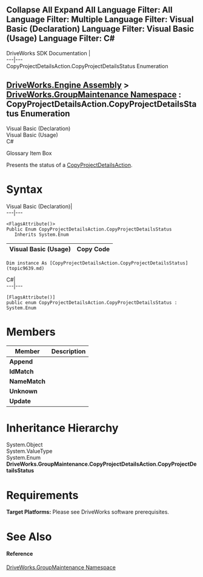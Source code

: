 Collapse All Expand All Language Filter: All  Language Filter: Multiple  Language Filter: Visual Basic (Declaration) Language Filter: Visual Basic (Usage) Language Filter: C#  
---  
DriveWorks SDK Documentation  |   
---|---  
CopyProjectDetailsAction.CopyProjectDetailsStatus Enumeration   
  
[DriveWorks.Engine Assembly](topic2156.md) > [DriveWorks.GroupMaintenance Namespace](topic9628.md) : CopyProjectDetailsAction.CopyProjectDetailsStatus Enumeration  
---  
  
Visual Basic (Declaration)    
Visual Basic (Usage)    
C# 

Glossary Item Box

Presents the status of a [CopyProjectDetailsAction](topic9846.md). 

# Syntax

Visual Basic (Declaration)|   
---|---  
      
    
    <FlagsAttribute()>
    Public Enum CopyProjectDetailsAction.CopyProjectDetailsStatus 
       Inherits System.Enum  
  
Visual Basic (Usage)| Copy Code  
---|---  
      
    
    Dim instance As [CopyProjectDetailsAction.CopyProjectDetailsStatus](topic9639.md)  
  
C#|   
---|---  
      
    
    [FlagsAttribute()]
    public enum CopyProjectDetailsAction.CopyProjectDetailsStatus : System.Enum   
  
# Members

Member| Description  
---|---  
**Append**|   
**IdMatch**|   
**NameMatch**|   
**Unknown**|   
**Update**|   
  
# Inheritance Hierarchy

System.Object  
System.ValueType  
System.Enum  
**DriveWorks.GroupMaintenance.CopyProjectDetailsAction.CopyProjectDetailsStatus**  


# Requirements

**Target Platforms:** Please see DriveWorks software prerequisites.

# See Also

#### Reference

[DriveWorks.GroupMaintenance Namespace](topic9628.md)


